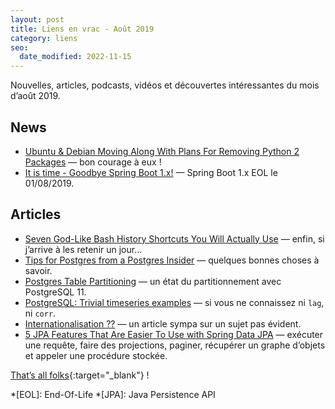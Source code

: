 ```yaml
---
layout: post
title: Liens en vrac - Août 2019
category: liens
seo:
  date_modified: 2022-11-15
---
```


Nouvelles, articles, podcasts, vidéos et découvertes intéressantes du mois d’août 2019.

## News

- [Ubuntu & Debian Moving Along With Plans For Removing Python 2 Packages](https://www.phoronix.com/scan.php?page=news_item&px=Ubuntu-Debian-Python-2-Process)
  — bon courage à eux !
- [It is time - Goodbye Spring Boot 1.x!](https://spring.io/blog/2019/08/06/it-is-time-goodbye-spring-boot-1-x)
  — Spring Boot 1.x EOL le 01/08/2019.

## Articles

- [Seven God-Like Bash History Shortcuts You Will Actually Use](https://zwischenzugs.com/2019/08/25/seven-god-like-bash-history-shortcuts-you-will-actually-use/)
  — enfin, si j’arrive à les retenir un jour…
- [Tips for Postgres from a Postgres Insider](https://www.enterprisedb.com/blog/tips-postgres-postgres-insider)
  — quelques bonnes choses à savoir.
- [Postgres Table Partitioning](https://www.enterprisedb.com/blog/postgres-table-partitioning)
  — un état du partitionnement avec PostgreSQL 11.
- [PostgreSQL: Trivial timeseries examples](https://www.cybertec-postgresql.com/en/postgresql-trivial-timeseries-examples/)
  — si vous ne connaissez ni `lag`, ni `corr`.
- [Internationalisation ??](https://blog.octo.com/internationalisation/)
  — un article sympa sur un sujet pas évident.
- [5 JPA Features That Are Easier To Use with Spring Data JPA](https://thoughts-on-java.org/jpa-features-easier-spring-data-jpa/)
  — exécuter une requête, faire des projections, paginer, récupérer un graphe d’objets et appeler une procédure stockée.

[That’s all folks](https://www.youtube.com/watch?v=cg0M4LzEITQ "Dmitrij Schostakowitsch - Symphony No. 5 - Frankfurt Radio Symphony"){:target="_blank"} !

<!-- prettier-ignore-start -->
*[EOL]: End-Of-Life
*[JPA]: Java Persistence API
<!-- prettier-ignore-end -->
